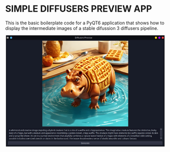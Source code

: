 # SIMPLE DIFFUSERS PREVIEW APP

This is the basic boilerplate code for a PyQT6 application that shows how to display the intermediate images of a stable difussion 3 diffusers pipeline.

<p align="center">
<img src="https://raw.githubusercontent.com/asomoza/diffusers-preview/main/demo.jpg" width="500" alt=""/>
<p>
